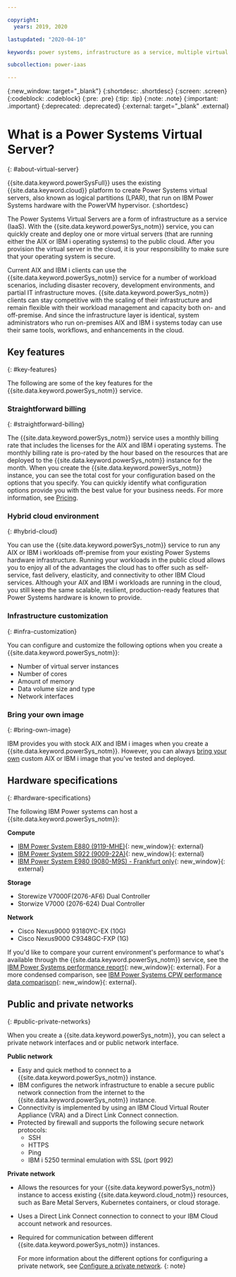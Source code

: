 ```yaml
---

copyright:
  years: 2019, 2020

lastupdated: "2020-04-10"

keywords: power systems, infrastructure as a service, multiple virtual servers, hybrid cloud environment

subcollection: power-iaas

---
```


{:new_window: target="_blank"}
{:shortdesc: .shortdesc}
{:screen: .screen}
{:codeblock: .codeblock}
{:pre: .pre}
{:tip: .tip}
{:note: .note}
{:important: .important}
{:deprecated: .deprecated}
{:external: target="_blank" .external}

# What is a Power Systems Virtual Server?
{: #about-virtual-server}

{{site.data.keyword.powerSysFull}} uses the existing {{site.data.keyword.cloud}} platform to create Power Systems virtual servers, also known as logical partitions (LPAR), that run on IBM Power Systems hardware with the PowerVM hypervisor.
{:shortdesc}

The Power Systems Virtual Servers are a form of infrastructure as a service (IaaS). With the {{site.data.keyword.powerSys_notm}} service, you can quickly create and deploy one or more virtual servers (that are running either the AIX or IBM i operating systems) to the public cloud. After you provision the virtual server in the cloud, it is your responsibility to make sure that your operating system is secure.

Current AIX and IBM i clients can use the {{site.data.keyword.powerSys_notm}} service for a number of workload scenarios, including disaster recovery, development environments, and partial IT infrastructure moves. {{site.data.keyword.powerSys_notm}} clients can stay competitive with the scaling of their infrastructure and remain flexible with their workload management and capacity both on- and off-premise. And since the infrastructure layer is identical, system administrators who run on-premises AIX and IBM i systems today can use their same tools, workflows, and enhancements in the cloud.

## Key features
{: #key-features}

The following are some of the key features for the {{site.data.keyword.powerSys_notm}} service.

### Straightforward billing
{: #straightforward-billing}

The {{site.data.keyword.powerSys_notm}} service uses a monthly billing rate that includes the licenses for the AIX and IBM i operating systems. The monthly billing rate is pro-rated by the hour based on the resources that are deployed to the {{site.data.keyword.powerSys_notm}} instance for the month. When you create the {{site.data.keyword.powerSys_notm}} instance, you can see the total cost for your configuration based on the options that you specify. You can quickly identify what configuration options provide you with the best value for your business needs. For more information, see [Pricing](/docs/power-iaas?topic=power-iaas-pricing-virtual-server#pricing-virtual-server).

### Hybrid cloud environment
{: #hybrid-cloud}

You can use the {{site.data.keyword.powerSys_notm}} service to run any AIX or IBM i workloads off-premise from your existing Power Systems hardware infrastructure. Running your workloads in the public cloud allows you to enjoy all of the advantages the cloud has to offer such as self-service, fast delivery, elasticity, and connectivity to other IBM Cloud services. Although your AIX and IBM i workloads are running in the cloud, you still keep the same scalable, resilient, production-ready features that Power Systems hardware is known to provide.

### Infrastructure customization
{: #infra-customization}

You can configure and customize the following options when you create a {{site.data.keyword.powerSys_notm}}:

* Number of virtual server instances
* Number of cores
* Amount of memory
* Data volume size and type
* Network interfaces

### Bring your own image
{: #bring-own-image}

IBM provides you with stock AIX and IBM i images when you create a {{site.data.keyword.powerSys_notm}}. However, you can always [bring your own](/docs/power-iaas?topic=power-iaas-deploy-custom-image) custom AIX or IBM i image that you've tested and deployed.

## Hardware specifications
{: #hardware-specifications}

The following IBM Power systems can host a {{site.data.keyword.powerSys_notm}}:

**Compute**

* [IBM Power System E880 (9119-MHE)](https://www-01.ibm.com/common/ssi/ShowDoc.wss?docURL=/common/ssi/rep_sm/5/872/ENUS9119-_h05/index.html&lang=en){: new_window}{: external}
* [IBM Power System S922 (9009-22A)](https://www.ibm.com/downloads/cas/KQ4BOJ3N){: new_window}{: external}
* [IBM Power System E980 (9080-M9S) - Frankfurt only](https://www.ibm.com/downloads/cas/VX0AM0EP){: new_window}{: external}

**Storage**

* Storewize V7000F(2076-AF6) Dual Controller
* Storwize V7000 (2076-624) Dual Controller

**Network**

* Cisco Nexus9000 93180YC-EX (10G)
* Cisco Nexus9000 C9348GC-FXP (1G)

If you'd like to compare your current environment's performance to what's available through the {{site.data.keyword.powerSys_notm}} service, see the [IBM Power Systems performance report](https://www.ibm.com/downloads/cas/K90RQOW8){: new_window}{: external}. For a more condensed comparison, see [IBM Power Systems CPW performance data comparison](https://www.itechsol.com/wp-content/uploads/2018/07/IBM-Power-Systems-CPW-Performance-Data-Comparison-P7-vs-P8-vs-P9-rev3-July-2018.pdf){: new_window}{: external}.

## Public and private networks
{: #public-private-networks}

When you create a {{site.data.keyword.powerSys_notm}}, you can select a private network interfaces and or public network interface.

**Public network**

* Easy and quick method to connect to a {{site.data.keyword.powerSys_notm}} instance.
* IBM configures the network infrastructure to enable a secure public network connection from the internet to the {{site.data.keyword.powerSys_notm}} instance.
* Connectivity is implemented by using an IBM Cloud Virtual Router Appliance (VRA) and a Direct Link Connect connection.
* Protected by firewall and supports the following secure network protocols:
    * SSH
    * HTTPS
    * Ping
    * IBM i 5250 terminal emulation with SSL (port 992)

**Private network**

* Allows the resources for your {{site.data.keyword.powerSys_notm}} instance to access existing {{site.data.keyword.cloud_notm}} resources, such as Bare Metal Servers, Kubernetes containers, or cloud storage.
* Uses a Direct Link Connect connection to connect to your IBM Cloud account network and resources.
* Required for communication between different {{site.data.keyword.powerSys_notm}} instances.

  For more information about the different options for configuring a private network, see [Configure a private network](/docs/power-iaas?topic=power-iaas-configuring-subnet).
  {: note}

<!-- The following figure displays the basic configuration for a public and private network:

![Displays how network traffic flows for public or private connection](/images/power-iaas-network1.svg "Displays how network traffic flows for public or private connection"){: caption="Figure 1. Private and public network configuration" caption-side="bottom"} -->
